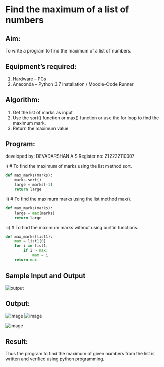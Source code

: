 # Find the maximum of a list of numbers
## Aim:
To write a program to find the maximum of a list of numbers.
## Equipment’s required:
1.	Hardware – PCs
2.	Anaconda – Python 3.7 Installation / Moodle-Code Runner
## Algorithm:
1.	Get the list of marks as input
2.	Use the sort() function or max() function or use the for loop to find the maximum mark.
3.	Return the maximum value
## Program:
developed by: DEVADARSHAN A S
Register no: 212222110007

i)	# To find the maximum of marks using the list method sort.
```Python
def max_marks(marks):
    marks.sort()
    large = marks[-1]
    return large
```

ii)	# To find the maximum marks using the list method max().
```python
def max_marks(marks):
    large = max(marks)
    return large
```   

iii) # To find the maximum marks without using builtin functions.
```Python
def max_marks(list1):
    max = list1[0]
    for i in list1:
        if i > max:
            max = i
    return max        
```
## Sample Input and Output
![output](./img/max_marks1.jpg) 

## Output:
![image](https://github.com/DEVADARSHAN2/FindMaximum/assets/119432150/b474705d-a775-4eec-bb5a-136ca4a36d2b)
![image](https://github.com/DEVADARSHAN2/FindMaximum/assets/119432150/0b534c7f-f69b-4796-8086-84a6e8b51302)

![image](https://github.com/DEVADARSHAN2/FindMaximum/assets/119432150/75642672-0601-4e65-974b-b9f1827bc21b)

## Result:
Thus the program to find the maximum of given numbers from the list is written and verified using python programming.

